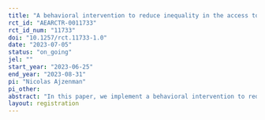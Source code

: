 ```yaml
---
title: "A behavioral intervention to reduce inequality in the access to high-quality teachers in rural Ecuador"
rct_id: "AEARCTR-0011733"
rct_id_num: "11733"
doi: "10.1257/rct.11733-1.0"
date: "2023-07-05"
status: "on_going"
jel: ""
start_year: "2023-06-25"
end_year: "2023-08-31"
pi: "Nicolas Ajzenman"
pi_other:
abstract: "In this paper, we implement a behavioral intervention to reduce teacher sorting (e.g., good teachers choosing the best schools). In a large-scale intervention in Ecuador, we use the online platform teachers use to select the schools they would like to apply to teach to implement a low-cost experiment. In the treatment arm, we ask teachers if they consider themselves individuals committed to social causes and want to impact the lives of those most in need positively. In the control group, instead of asking, we tell them that some teachers are committed to social causes and want to have a social impact. By making salient that teachers (in general) could have a social impact and that they in particular, care about having a social impact, we expect them to apply more frequently to disadvantaged schools. Our main outcome is the likelihood of choosing and being assigned to disadvantaged schools."
layout: registration
---
```


